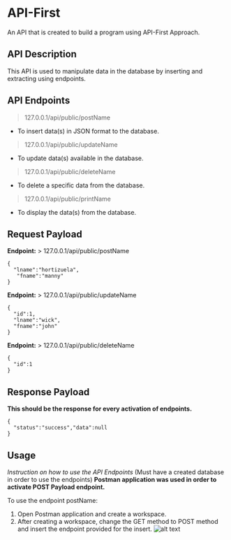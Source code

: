 # API-First

An API that is created to build a program using API-First Approach.

## API Description

This API is used to manipulate data in the database by inserting and extracting using endpoints. 

## API Endpoints

> 127.0.0.1/api/public/postName 
 - To insert data(s) in JSON format to the database.

> 127.0.0.1/api/public/updateName
 - To update data(s) available in the database.

> 127.0.0.1/api/public/deleteName
 - To delete a specific data from the database.

> 127.0.0.1/api/public/printName
 - To display the data(s) from the database.

## Request Payload
**Endpoint:** > 127.0.0.1/api/public/postName 
```
{
  "lname":"hortizuela",
   "fname":"manny"
}
```
**Endpoint:** > 127.0.0.1/api/public/updateName
```
{
  "id":1,
  "lname":"wick",
  "fname":"john"
}
```
**Endpoint:** > 127.0.0.1/api/public/deleteName
```
{
  "id":1
}
```

## Response Payload
**This should be the response for every activation of endpoints.** 
```
{
  "status":"success","data":null
}
```

## Usage
*Instruction on how to use the API Endpoints*
(Must have a created database in order to use the endpoints)
**Postman application was used in order to activate POST Payload endpoint.**

To use the endpoint postName:
1. Open Postman application and create a workspace.
2. After creating a workspace, change the GET method to POST method and insert the endpoint provided for the insert.
![alt text](1.jpg)

